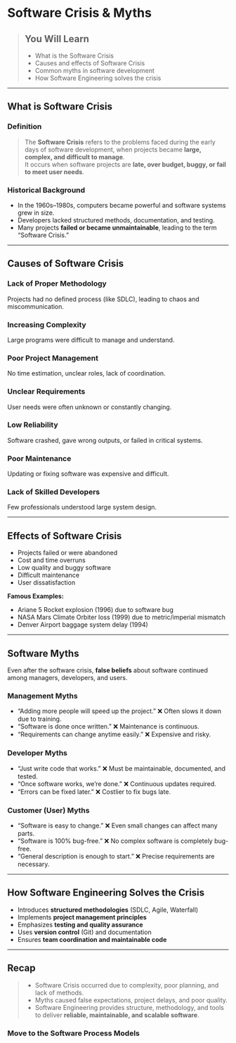 # Software Crisis & Myths

> ## You Will Learn
> - What is the Software Crisis  
> - Causes and effects of Software Crisis  
> - Common myths in software development  
> - How Software Engineering solves the crisis  

---

## What is Software Crisis

### Definition
> The **Software Crisis** refers to the problems faced during the early days of software development, when projects became **large, complex, and difficult to manage**.  
> It occurs when software projects are **late, over budget, buggy, or fail to meet user needs**.

### Historical Background
- In the 1960s–1980s, computers became powerful and software systems grew in size.  
- Developers lacked structured methods, documentation, and testing.  
- Many projects **failed or became unmaintainable**, leading to the term “Software Crisis.”

---

## Causes of Software Crisis

### Lack of Proper Methodology
Projects had no defined process (like SDLC), leading to chaos and miscommunication.

### Increasing Complexity
Large programs were difficult to manage and understand.

### Poor Project Management
No time estimation, unclear roles, lack of coordination.

### Unclear Requirements
User needs were often unknown or constantly changing.

### Low Reliability
Software crashed, gave wrong outputs, or failed in critical systems.

### Poor Maintenance
Updating or fixing software was expensive and difficult.

### Lack of Skilled Developers
Few professionals understood large system design.

---

## Effects of Software Crisis

- Projects failed or were abandoned  
- Cost and time overruns  
- Low quality and buggy software  
- Difficult maintenance  
- User dissatisfaction  

**Famous Examples:**  
- Ariane 5 Rocket explosion (1996) due to software bug  
- NASA Mars Climate Orbiter loss (1999) due to metric/imperial mismatch  
- Denver Airport baggage system delay (1994)

---

## Software Myths

Even after the software crisis, **false beliefs** about software continued among managers, developers, and users.

### Management Myths
- “Adding more people will speed up the project.” ❌ Often slows it down due to training.
- “Software is done once written.” ❌ Maintenance is continuous.  
- “Requirements can change anytime easily.” ❌ Expensive and risky.  

### Developer Myths
- “Just write code that works.” ❌ Must be maintainable, documented, and tested.  
- “Once software works, we’re done.” ❌ Continuous updates required.  
- “Errors can be fixed later.” ❌ Costlier to fix bugs late.  

### Customer (User) Myths
- “Software is easy to change.” ❌ Even small changes can affect many parts.  
- “Software is 100% bug-free.” ❌ No complex software is completely bug-free.  
- “General description is enough to start.” ❌ Precise requirements are necessary.  

---

## How Software Engineering Solves the Crisis

- Introduces **structured methodologies** (SDLC, Agile, Waterfall)  
- Implements **project management principles**  
- Emphasizes **testing and quality assurance**  
- Uses **version control** (Git) and documentation  
- Ensures **team coordination and maintainable code**

---

## Recap

> - Software Crisis occurred due to complexity, poor planning, and lack of methods.  
> - Myths caused false expectations, project delays, and poor quality.  
> - Software Engineering provides structure, methodology, and tools to deliver **reliable, maintainable, and scalable software**.

### Move to the Software Process Models

